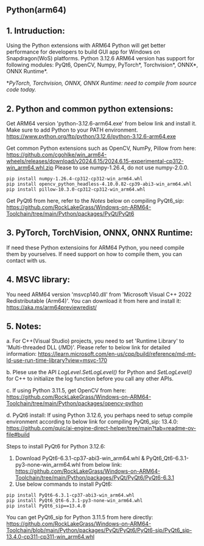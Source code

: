 ## Python(arm64)

## 1. Intruduction: 

Using the Python extensions with ARM64 Python will get better performance for developers to build GUI app for Windows on Snapdragon(WoS) platforms. Python 3.12.6 ARM64 version has support for following modules: PyQt6, OpenCV, Numpy, PyTorch*, Torchvision*, ONNX*, ONNX Runtime*. <br>

**PyTorch, Torchvision, ONNX, ONNX Runtime: need to compile from source code today.* <br>

## 2. Python and common python extensions: 
Get ARM64 version 'python-3.12.6-arm64.exe' from below link and install it. Make sure to add Python to your PATH environment.
https://www.python.org/ftp/python/3.12.6/python-3.12.6-arm64.exe

Get common Python extensions such as OpenCV, NumPy, Pillow from here:
https://github.com/cgohlke/win_arm64-wheels/releases/download/v2024.6.15/2024.6.15-experimental-cp312-win_arm64.whl.zip
Please to use numpy-1.26.4, do not use numpy-2.0.0.
```
pip install numpy-1.26.4-cp312-cp312-win_arm64.whl
pip install opencv_python_headless-4.10.0.82-cp39-abi3-win_arm64.whl
pip install pillow-10.3.0-cp312-cp312-win_arm64.whl
```

Get PyQt6 from here, refer to the *Notes* below on compiling PyQt6_sip:
https://github.com/RockLakeGrass/Windows-on-ARM64-Toolchain/tree/main/Python/packages/PyQt/PyQt6

## 3. PyTorch, TorchVision, ONNX, ONNX Runtime:
If need these Python extensioins for ARM64 Python, you need compile them by yourselves. If need support on how to compile them, you can contact with us.

## 4. MSVC library:
You need ARM64 version 'msvcp140.dll' from 'Microsoft Visual C++ 2022 Redistributable (Arm64)'. You can download it from here and install it:
https://aka.ms/arm64previewredist/

## 5. Notes: <br>
a. For C++(Visual Studio) projects, you need to set 'Runtime Library' to 'Multi-threaded DLL (/MD)'. Please refer to below link for detailed information:
https://learn.microsoft.com/en-us/cpp/build/reference/md-mt-ld-use-run-time-library?view=msvc-170

b. Plese use the API *LogLevel.SetLogLevel()* for Python and *SetLogLevel()* for C++ to initialize the log function before you call any other APIs. 

c. If using Python 3.11.5, get OpenCV from here:
https://github.com/RockLakeGrass/Windows-on-ARM64-Toolchain/tree/main/Python/packages/opencv-python

d. PyQt6 install:
If using Python 3.12.6, you perhaps need to setup compile environment according to below link for compiling PyQt6_sip: 13.4.0:
https://github.com/quic/ai-engine-direct-helper/tree/main?tab=readme-ov-file#build

Steps to install PyQt6 for Python 3.12.6:
1. Download PyQt6-6.3.1-cp37-abi3-win_arm64.whl & PyQt6_Qt6-6.3.1-py3-none-win_arm64.whl from below link:
https://github.com/RockLakeGrass/Windows-on-ARM64-Toolchain/tree/main/Python/packages/PyQt/PyQt6/PyQt6-6.3.1
2. Use below commands to install PyQt6:

```
pip install PyQt6-6.3.1-cp37-abi3-win_arm64.whl
pip install PyQt6_Qt6-6.3.1-py3-none-win_arm64.whl
pip install PyQt6_sip==13.4.0
```
You can get PyQt6_sip for Python 3.11.5 from here directly:
https://github.com/RockLakeGrass/Windows-on-ARM64-Toolchain/blob/main/Python/packages/PyQt/PyQt6/PyQt6-sip/PyQt6_sip-13.4.0-cp311-cp311-win_arm64.whl
